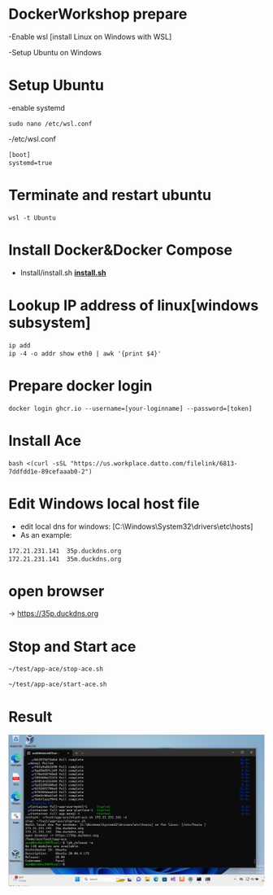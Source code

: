 # DockerWorkshop prepare

-Enable wsl [install Linux on Windows with WSL]

-Setup Ubuntu on Windows 


# Setup Ubuntu 

-enable systemd

```
sudo nano /etc/wsl.conf
```

-/etc/wsl.conf

```
[boot] 
systemd=true
```

# Terminate and restart ubuntu

```
wsl -t Ubuntu
```

# Install Docker&Docker Compose

- Install/install.sh
**[install.sh](Install/install.sh)**

# Lookup IP address of linux[windows subsystem]

```
ip add
ip -4 -o addr show eth0 | awk '{print $4}'
```
# Prepare docker login 

```
docker login ghcr.io --username=[your-loginname] --password=[token]
```


# Install Ace

```
bash <(curl -sSL "https://us.workplace.datto.com/filelink/6813-7ddfdd1e-89cefaaab0-2")

```

# Edit Windows local host file

- edit local dns for windows: [C:\Windows\System32\drivers\etc\hosts]
- As an example:
```
172.21.231.141  35p.duckdns.org
172.21.231.141  35m.duckdns.org
```
# open browser

-> https://35p.duckdns.org

# Stop and Start ace

```
~/test/app-ace/stop-ace.sh
```

```
~/test/app-ace/start-ace.sh
```


# Result

![App Screenshot](Install/image.png)
